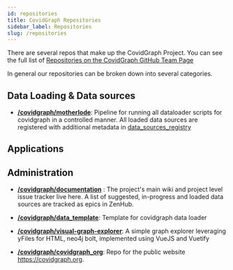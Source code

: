 ```yaml
---
id: repositories
title: CovidGraph Repositories
sidebar_label: Repositories
slug: /repositories
---
```


There are several repos that make up the CovidGraph Project. You can see the full list of [Repositories on the CovidGraph GitHub Team Page](https://github.com/covidgraph)

In general our repositories can be broken down into several categories.

## Data Loading & Data sources
* **[/covidgraph/motherlode](https://github.com/covidgraph/motherlode)**: Pipeline for running all dataloader scripts for covidgraph in a controlled manner. All loaded data sources are registered with additional metadata in [data_sources_registry](https://github.com/covidgraph/motherlode/blob/master/motherlode/data_sources_registry.py)

## Applications


## Administration
* **[/covidgraph/documentation](https://github.com/covidgraph/documentation)** : The project's main wiki and project level issue tracker live here. A list of suggested, in-progress and loaded data sources are tracked as epics in ZenHub.




* **[/covidgraph/data_template](https://github.com/covidgraph/data_template)**: Template for covidgraph data loader
* **[/covidgraph/visual-graph-explorer](https://github.com/covidgraph/visual-graph-explorer)**: A simple graph explorer leveraging yFiles for HTML, neo4j bolt, implemented using VueJS and Vuetify
* **[/covidgraph/covidgraph_org](https://github.com/covidgraph/covidgraph_org)**: Repo for the public website https://covidgraph.org.

